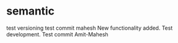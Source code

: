 # semantic
test versioning
test commit mahesh
New functionality added.
Test development.
Test commit Amit-Mahesh
